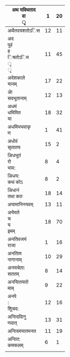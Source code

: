 | अथ यविथताद<br/>वा<br/>ृ                   | 1   | 20  |
| ----------------------------------------- | --- | --- |
| अथैतदयशतोऽिस                              | 12  | 11  |
| अद<br/>पूवं<br/>ह<br/>िषतोऽिम<br/>ृ<br/>ृ | 11  | 45  |
| अदेशकाले<br/>यानम्                        | 17  | 22  |
| अेा<br/>सवभूतानाम्                        | 12  | 13  |
| अधमं<br/>धमिमित<br/>या                    | 18  | 32  |
| अधमिभभवाकृ<br/>ण                          | 1   | 41  |
| अधोवं<br/>सृतातय                          | 15  | 2   |
| अिधभूतं<br/>रो<br/>भाव:                   | 8   | 4   |
| अिधय:<br/>कथं कोऽ                         | 8   | 2   |
| अिधानं<br/>तथा कत                         | 18  | 14  |
| अयामानिनयवम्                              | 13  | 11  |
| अयेयते<br/>च<br/>य<br/>इमम्               | 18  | 70  |
| अनतिवजयं<br/>राजा                         | 1   | 16  |
| अनतािम<br/>नागानाम्                       | 10  | 29  |
| अनयचेता:<br/>सततम्                        | 8   | 14  |
| अनयाितयतो<br/>माम्                        | 9   | 22  |
| अनपे<br/>:<br/>शुिचद:                     | 12  | 16  |
| अनािदवािगु<br/>णवात्                      | 13  | 31  |
| अनािदमयातमनत                              | 11  | 19  |
| अनाित:<br/>कमफलम्                         | 6   | 1   |
|                                           |     |     |

